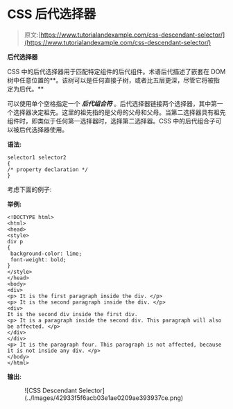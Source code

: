 # CSS 后代选择器

> 原文:[https://www.tutorialandexample.com/css-descendant-selector/](https://www.tutorialandexample.com/css-descendant-selector/)

**后代选择器**

CSS 中的后代选择器用于匹配特定组件的后代组件。术语后代描述了嵌套在 DOM 树中任意位置的**。该树可以是任何直接子树，或者比五层更深，尽管它将被指定为后代。**

可以使用单个空格指定一个 ***后代组合符*** 。后代选择器链接两个选择器，其中第一个选择器决定祖先。这里的祖先指的是父母的父母和父母。当第二选择器具有祖先组件时，即类似于任何第一选择器时，选择第二选择器。CSS 中的后代组合子可以被后代选择器使用。

**语法:**

```
selector1 selector2
{
/* property declaration */
}
```

考虑下面的例子:

**举例:**

```
<!DOCTYPE html>
<html>
<head>
<style>
div p
{
 background-color: lime;
 font-weight: bold;
}
</style>
</head>
<body>
<div>
<p> It is the first paragraph inside the div. </p>
<p> It is the second paragraph inside the div. </p>
<div>
It is the second div inside the first div.
<p> It is a paragraph inside the second div. This paragraph will also be affected. </p>
</div>
</div>
<p> It is the paragraph four. This paragraph is not affected, because it is not inside any div. </p>
</body>
</html>
```

**输出:**

<figure class="wp-block-image size-large">![CSS Descendant Selector](../Images/42933f5f6acb03e1ae0209ae393937ce.png)</figure>